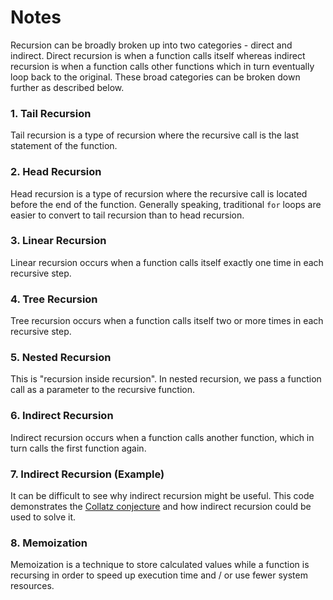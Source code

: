 # Notes

Recursion can be broadly broken up into two categories - direct and indirect. Direct recursion is when a function calls itself whereas indirect recursion is when a function calls other functions which in turn eventually loop back to the original. These broad categories can be broken down further as described below.

### 1. Tail Recursion

Tail recursion is a type of recursion where the recursive call is the last statement of the function.

### 2. Head Recursion

Head recursion is a type of recursion where the recursive call is located before the end of the function. Generally speaking, traditional `for` loops are easier to convert to tail recursion than to head recursion.

### 3. Linear Recursion

Linear recursion occurs when a function calls itself exactly one time in each recursive step.

### 4. Tree Recursion

Tree recursion occurs when a function calls itself two or more times in each recursive step.

### 5. Nested Recursion

This is "recursion inside recursion". In nested recursion, we pass a function call as a parameter to the recursive function.

### 6. Indirect Recursion

Indirect recursion occurs when a function calls another function, which in turn calls the first function again.

### 7. Indirect Recursion (Example)

It can be difficult to see why indirect recursion might be useful. This code demonstrates the [Collatz conjecture](https://en.wikipedia.org/wiki/Collatz_conjecture) and how indirect recursion could be used to solve it.

### 8. Memoization

Memoization is a technique to store calculated values while a function is recursing in order to speed up execution time and / or use fewer system resources.
